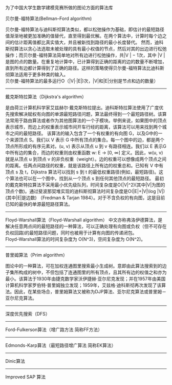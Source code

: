 为了中国大学生数学建模竞赛所做的图论方面的算法库  

贝尔曼-福特算法(Bellman–Ford algorithm)  

贝尔曼-福特算法与迪科斯彻算法类似，都以松弛操作为基础，即估计的最短路径值渐渐地被更加准确的值替代，直至得到最优解。在两个算法中，计算时每个边之间的估计距离值都比真实值大，并且被新找到路径的最小长度替代。 然而，迪科斯彻算法以贪心法选取未被处理的具有最小权值的节点，然后对其的出边进行松弛操作；而贝尔曼-福特算法简单地对所有边进行松弛操作，共|V | − 1次，其中 |V |是图的点的数量。在重复地计算中，已计算得到正确的距离的边的数量不断增加，直到所有边都计算得到了正确的路径。这样的策略使得贝尔曼-福特算法比迪科斯彻算法适用于更多种类的输入。  
贝尔曼-福特算法的最多运行O（|V|·|E|)次，|V|和|E|分别是节点和边的数量）

---

戴克斯特拉算法（Dijkstra's algorithm）

是由荷兰计算机科学家艾兹赫尔·戴克斯特拉提出。迪科斯特拉算法使用了广度优先搜索解决赋权有向图的单源最短路径问题，算法最终得到一个最短路径树。该算法常用于路由算法或者作为其他图算法的一个子模块。举例来说，如果图中的顶点表示城市，而边上的权重表示城市间开车行经的距离，该算法可以用来找到两个城市之间的最短路径。
该算法的输入包含了一个有权重的有向图 G，以及G中的一个来源顶点 S。我们以 V 表示 G 中所有顶点的集合。每一个图中的边，都是两个顶点所形成的有序元素对。(u, v) 表示从顶点 u 到 v 有路径相连。我们以 E 表示G中所有边的集合，而边的权重则由权重函数 w: E → [0, ∞] 定义。因此，w(u, v) 就是从顶点 u 到顶点 v 的非负权重（weight）。边的权重可以想像成两个顶点之间的距离。任两点间路径的权重，就是该路径上所有边的权重总和。已知有 V 中有顶点 s 及 t，Dijkstra 算法可以找到 s 到 t 的最低权重路径(例如，最短路径)。这个算法也可以在一个图中，找到从一个顶点 s 到任何其他顶点的最短路径。
最初的戴克斯特拉算法不采用最小优先级队列，时间复杂度是O(|V|^2)(其中|V|为图的顶点个数)。通过斐波那契堆实现的迪科斯彻算法时间复杂度是O(|E|+|V|\log |V|) (其中|E|是边数) （Fredman & Tarjan 1984）。对于不含负权的有向图，这是目前已知的最快的单源最短路径算法。

---

Floyd-Warshall算法（Floyd-Warshall algorithm）
中文亦称弗洛伊德算法，是解决任意两点间的最短路径的一种算法，可以正确处理有向图或负权（但不可存在负权回路)的最短路径问题，同时也被用于计算有向图的传递闭包。  
Floyd-Warshall算法的时间复杂度为 O(N^3)，空间复杂度为 O(N^2)。

---

普里姆算法（Prim algorithm）    

图论中的一种算法，可在加权连通图里搜索最小生成树。意即由此算法搜索到的边子集所构成的树中，不但包括了连通图里的所有顶点，且其所有边的权值之和亦为最小。该算法于1930年由捷克数学家沃伊捷赫·亚尔尼克发现；并在1957年由美国计算机科学家罗伯特·普里姆独立发现；1959年，艾兹格·迪科斯彻再次发现了该算法。因此，在某些场合，普里姆算法又被称为DJP算法、亚尔尼克算法或普里姆－亚尔尼克算法。  

---  

深度优先搜索（DFS）

---
Ford-Fulkerson算法（增广路方法 简称FF方法）



---
Edmonds-Karp算法（最短路径增广算法 简称EK算法）  
   
---

Dinic算法

---

Improved SAP 算法


